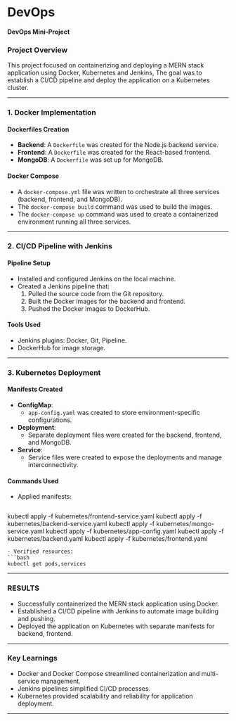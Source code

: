 # DevOps
**DevOps Mini-Project**

### **Project Overview**
This project focused on containerizing and deploying a MERN stack application using Docker, Kubernetes and Jenkins, The goal was to establish a CI/CD pipeline and deploy the application on a Kubernetes cluster.

---

### **1. Docker Implementation**

#### **Dockerfiles Creation**
- **Backend**: A `Dockerfile` was created for the Node.js backend service.
- **Frontend**: A `Dockerfile` was created for the React-based frontend.
- **MongoDB**: A `Dockerfile` was set up for MongoDB.

#### **Docker Compose**
- A `docker-compose.yml` file was written to orchestrate all three services (backend, frontend, and MongoDB).
- The `docker-compose build` command was used to build the images.
- The `docker-compose up` command was used to create a containerized environment running all three services.


---

### **2. CI/CD Pipeline with Jenkins**

#### **Pipeline Setup**
- Installed and configured Jenkins on the local machine.
- Created a Jenkins pipeline that:
  1. Pulled the source code from the Git repository.
  2. Built the Docker images for the backend and frontend.
  3. Pushed the Docker images to DockerHub.

#### **Tools Used**
- Jenkins plugins: Docker, Git, Pipeline.
- DockerHub for image storage.



---

### **3. Kubernetes Deployment**

#### **Manifests Created**
- **ConfigMap**:
  - `app-config.yaml` was created to store environment-specific configurations.
- **Deployment**:
  - Separate deployment files were created for the backend, frontend, and MongoDB.
- **Service**:
  - Service files were created to expose the deployments and manage interconnectivity.


#### **Commands Used**
- Applied manifests:
  ```bash
 kubectl apply -f kubernetes/frontend-service.yaml
 kubectl apply -f kubernetes/backend-service.yaml
 kubectl apply -f kubernetes/mongo-service.yaml
 kubectl apply -f kubernetes/app-config.yaml
 kubectl apply -f kubernetes/backend.yaml
 kubectl apply -f kubernetes/frontend.yaml
  ```
- Verified resources:
  ```bash
  kubectl get pods,services
  ```

---


### **RESULTS**
- Successfully containerized the MERN stack application using Docker.
- Established a CI/CD pipeline with Jenkins to automate image building and pushing.
- Deployed the application on Kubernetes with separate manifests for backend, frontend.


---

### **Key Learnings**
- Docker and Docker Compose streamlined containerization and multi-service management.
- Jenkins pipelines simplified CI/CD processes.
- Kubernetes provided scalability and reliability for application deployment.


---
